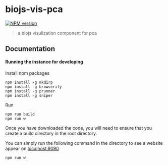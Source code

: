# biojs-vis-pca

[![NPM version](http://img.shields.io/npm/v/biojs-vis-pca.svg)](https://www.npmjs.org/package/biojs-vis-pca) 

> a biojs visulization component for pca


## Documentation


#### Running the instance for developing

Install npm packages
```
npm install -g mkdirp
npm install -g browserify
npm install -g prunner
npm install -g sniper
```


Run
```
npm run build
npm run w
```

Once you have downloaded the code, you will need to ensure that you create a build directory in the root directory.

You can simply run the following command in the directory to see a website appear on [localhost:9090](http://localhost:9090)

```
npm run w




